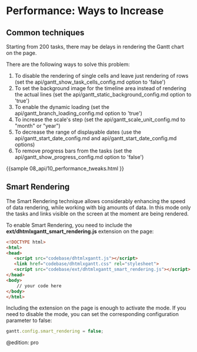Performance: Ways to Increase
==================================

Common techniques
--------------------

Starting from 200 tasks, there may be delays in rendering the Gantt chart on the page.

 
There are the following ways to solve this problem:

1. To disable the rendering of single cells and leave just rendering of rows (set the api/gantt_show_task_cells_config.md option to 'false') 
2. To set the background image for the timeline area instead of rendering the actual lines (set the api/gantt_static_background_config.md option to 'true')
1. To enable the dynamic loading (set the api/gantt_branch_loading_config.md option to 'true')
2. To increase the scale's step (set the api/gantt_scale_unit_config.md to "month" or "year")
3. To decrease the range of displayable dates (use the api/gantt_start_date_config.md and api/gantt_start_date_config.md options)
4. To remove progress bars from the tasks (set the api/gantt_show_progress_config.md option to 'false')


{{sample
08_api/10_performance_tweaks.html
}}

Smart Rendering
----------------

The Smart Rendering technique allows considerably enhancing the speed of data rendering, while working with big amounts of data. 
In this mode only the tasks and links visible on the screen at the moment are being rendered.

To enable Smart Rendering, you need to include the **ext/dhtmlxgantt_smart_rendering.js** extension on the page:

~~~html
<!DOCTYPE html>
<html>
<head>
   <script src="codebase/dhtmlxgantt.js"></script>   
   <link href="codebase/dhtmlxgantt.css" rel="stylesheet">   
   <script src="codebase/ext/dhtmlxgantt_smart_rendering.js"></script>  
</head>
<body>
    // your code here
</body>
</html>
~~~

Including the extension on the page is enough to activate the mode. If you need to disable the mode, you can set the corresponding configuration parameter to false:

~~~js
gantt.config.smart_rendering = false;
~~~


@edition: pro